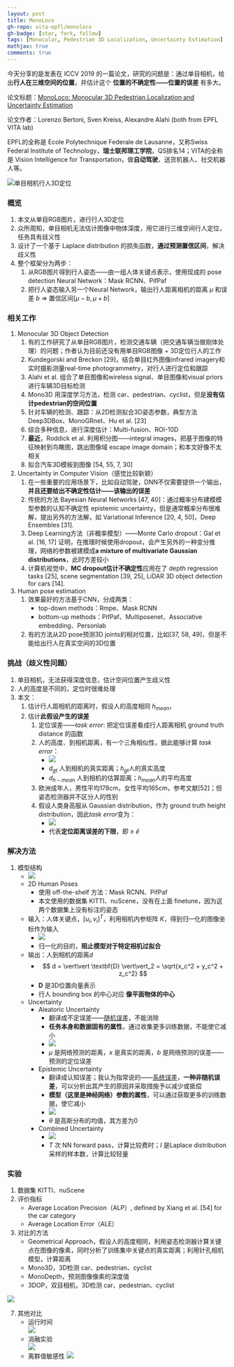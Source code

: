 ```yaml
---
layout: post
title: MonoLoco
gh-repo: vita-epfl/monoloco
gh-badge: [star, fork, follow]
tags: [Monocular, Pedestrian 3D Localization, Uncertainty Estimation]
mathjax: true
comments: true
---
```


今天分享的是发表在 ICCV 2019 的一篇论文，研究的问题是：通过单目相机，给出**行人在三维空间的位置**，并估计这个 **位置的不确定性——位置的误差** 有多大。

论文标题：[MonoLoco: Monocular 3D Pedestrian Localization and Uncertainty Estimation](http://openaccess.thecvf.com/content_ICCV_2019/html/Bertoni_MonoLoco_Monocular_3D_Pedestrian_Localization_and_Uncertainty_Estimation_ICCV_2019_paper.html)

论文作者：Lorenzo Bertoni, Sven Kreiss, Alexandre Alahi (both from EPFL VITA lab)

EPFL的全称是 Ecole Polytechnique Federale de Lausanne，又称Swiss Federal Institute of Technology，**瑞士联邦理工学院**，QS排名14；VITA的全称是 Vision Intelligence for Transportation，做**自动驾驶**、送货机器人、社交机器人等。

![单目相机行人3D定位](../img/3d_loco.png)

### 概览
1. 本文从单目RGB图片，进行行人3D定位
2. 众所周知，单目相机无法估计图像中物体深度，用它进行三维空间行人定位，任务具有歧义性
3. 设计了一个基于 Laplace distribution 的损失函数，**通过预测置信区间**，解决歧义性
4. 整个框架分为两步：
    1. 从RGB图片得到行人姿态——由一组人体关键点表示，使用现成的 pose detection Neural Network：Mask RCNN、PifPaf
    2. 把行人姿态输入另一个Neural Network，输出行人距离相机的距离 $\mu$ 和误差 $b$ $\Rightarrow$ 置信区间[$\mu - b, \mu + b$]

### 相关工作
1. Monocular 3D Object Detection
    1. 有的工作研究了从单目RGB图片，检测交通车辆（把交通车辆当做刚体处理）的问题；作者认为目前还没有用单目RGB图像 + 3D定位行人的工作
    2. Kundegorski and Breckon [29]，结合单目红外图像infrared imagery和实时摄影测量real-time photogrammetry，对行人进行定位和跟踪
    3. Alahi et al. 组合了单目图像和wireless signal、单目图像和visual priors进行车辆3D目标检测
    4. Mono3D 用深度学习方法，检测 car、pedestrian、cyclist，但是**没有估计pedestrian的空间位置**
    5. 针对车辆的检测、跟踪：从2D检测拟合3D姿态参数，典型方法Deep3DBox、MonoGRnet、Hu et al. [23]
    6. 综合多种信息，进行深度估计：Multi-fusion、ROI-10D
    7. **最近**，Roddick et al. 利用积分图——integral images，把基于图像的特征映射到鸟瞰图，跳出图像域 escape image domain；和本文好像不太相关
    8. 拟合汽车3D模板到图像 [54, 55, 7, 30]
2. Uncertainty in Computer Vision（感觉比较新颖）
    1. 在一些重要的应用场景下，比如自动驾驶，DNN不仅需要提供一个输出，**并且还要给出不确定性估计——该输出的误差**
    2. 传统的方法 Bayesian Neural Networks [47, 40]：通过概率分布建模模型参数的认知不确定性 epistemic uncertainty，但是通常概率分布很难解，提出另外的方法解，如 Variational Inference [20, 4, 50]，Deep Ensembles [31].
    3. Deep Learning方法（非概率模型）——Monte Carlo dropout：Gal et al. [16, 17] 证明，在推理时候使用dropout，会产生另外的一种变分推理，网络的参数被建模成**a mixture of multivariate Gaussian distributions**，此时方差较小
    4. 计算机视觉中，**MC dropout估计不确定性**应用在了 depth regression tasks [25], scene segmentation [39, 25], LiDAR 3D object detection for cars [14].
3. Human pose estimation
    1. 效果最好的方法基于CNN，分成两类：
        - top-down methods：Rmpe、Mask RCNN
        - bottom-up methods：PifPaf、Multiposenet、Associative embedding、Personlab
    2. 有的方法从2D pose预测3D joints的相对位置，比如[37, 58, 49]，但是不能给出行人在真实空间的3D位置

### 挑战（歧义性问题）
1. 单目相机，无法获得深度信息，估计空间位置产生歧义性
2. 人的高度是不同的，定位时很难处理
3. 本文：
    1. 估计行人距相机的距离时，假设人的高度相同 $h_{mean}$，
    2. 估计**此假设产生的误差**
        1. 定位误差——$task$ $error$: 把定位误差看成行人距离相机 ground truth distance 的函数
        2. 人的高度、到相机距离，有一个三角相似性，据此能够计算 $task$ $error$：
            - ![](../img/te.png)
            - $d_{gt}$ 人到相机的真实距离；$h_{gt}$人的真实高度
            - $d_{h-mean}$ 人到相机的估算距离；$h_{mean}$人的平均高度        
        4. 欧洲成年人，男性平均178cm，女性平均165cm，参考文献[52]；但姿态检测器并不区分人的性别
        5. 假设人类身高服从 Gaussian distribution，作为 ground truth height distribution，因此$task$ $error$变为：
            - ![](../img/ete.png)
            - 代表**定位距离误差的下限**，即 ≥ $\hat{e}$

### 解决方法
1. 模型结构
    - ![](../img/architecture.png)
    - 2D Human Poses
        - 使用 off-the-shelf 方法：Mask RCNN、PifPaf
        - 本文使用的数据集 KITTI、nuScene，没有在上面 finetune，因为这两个数据集上没有标注的姿态
    - 输入：人体关键点，$[u_i, v_i]^T$，利用相机内参矩阵 $K$，得到归一化的图像坐标作为输入
        - ![](../img/input.png)
        - 归一化的目的，**阻止模型对于特定相机过拟合**
    - 输出：人到相机的距离$d$
        - $$ d = \vert\vert \textbf{D} \vert\vert_2 = \sqrt{x_c^2 + y_c^2 + z_c^2} $$
        - $\textbf{D}$ 是3D位置向量表示
        - 行人 bounding box 的中心对应 **像平面物体的中心**
    - Uncertainty
        - Aleatoric Uncertainty
            - 翻译成不定误差——[随机误差](https://baike.baidu.com/item/%E9%9A%8F%E6%9C%BA%E8%AF%AF%E5%B7%AE/10810869?fr=aladdin)，不能消除
            - **任务本身和数据固有的属性**，通过收集更多训练数据，不能使它减小
            - ![](../img/aleatoric.png)
            - $\mu$ 是网络预测的距离，$x$ 是真实的距离，$b$ 是网络预测的误差——预测的定位误差
        - Epistemic Uncertainty
            - 翻译成认知误差；我认为指常说的——[系统误差](https://baike.baidu.com/item/%E7%B3%BB%E7%BB%9F%E8%AF%AF%E5%B7%AE/975865?fr=aladdin)，**一种非随机误差**，可以分析出其产生的原因并采取措施予以减少或抵偿
            - **模型（这里是神经网络）参数的属性**，可以通过获取更多的训练数据，使它减小
            - ![](../img/epistemic.png)
            - $\theta$ 是高斯分布的均值，其方差为0
        - Combined Uncertainty
            - ![](../img/combined.png)
            - $T$ 次 NN forward pass，计算比较费时；$I$ 是Laplace distribution采样的样本数，计算比较轻量

### 实验
1. 数据集 KITTI、nuScene
2. 评价指标
    - Average Location Precision（ALP）, defined by Xiang et al. [54] for the car category
    - Average Location Error（ALE）
3. 对比的方法
    - Geometrical Approach，假设人的高度相同，利用姿态检测器计算关键点在图像的像素，同时分析了训练集中关键点的真实距离；利用针孔相机模型，计算距离
    - Mono3D，3D检测 car、pedestrian、cyclist
    - MonoDepth，预测图像像素的深度值
    - 3DOP，双目相机，3D检测 car、pedestrian、cyclist

![](../img/experiments.png)

7. 其他对比
    - 运行时间  
    ![](../img/runtime.png)
    - 消融实验  
    ![](../img/ablation.png)
    - 离群值敏感性
    ![](../img/outlier.png)